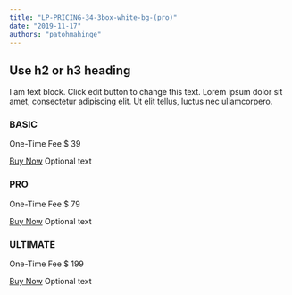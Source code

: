 ```yaml
---
title: "LP-PRICING-34-3box-white-bg-(pro)"
date: "2019-11-17"
authors: "patohmahinge"
---
```


## Use h2 or h3 heading

I am text block. Click edit button to change this text. Lorem ipsum dolor sit amet, consectetur adipiscing elit. Ut elit tellus, luctus nec ullamcorpero.

### BASIC

One-Time Fee $ 39

[Buy Now](#) Optional text

### PRO

One-Time Fee $ 79

[Buy Now](#) Optional text

### ULTIMATE

One-Time Fee $ 199

[Buy Now](#) Optional text

